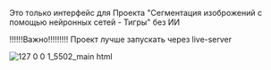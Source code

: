 Это только интерфейс для Проекта "Сегментация изоброжений с помощью нейронных сетей - Тигры"  без ИИ 

!!!!!!Важно!!!!!!!!!
Проект лучше запускать через live-server



![127 0 0 1_5502_main html](https://github.com/user-attachments/assets/6e1cf376-ee64-4a9b-a23d-cc51236a46bb)
